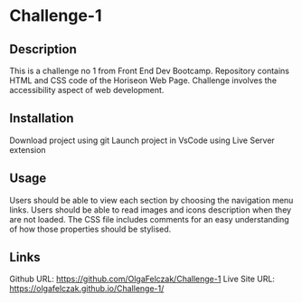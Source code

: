 # Challenge-1

## Description

This is a challenge no 1 from Front End Dev Bootcamp. Repository contains HTML and CSS code of the Horiseon Web Page. Challenge involves the accessibility aspect of web development.

## Installation

Download project using git
Launch project in VsCode using Live Server extension

## Usage

Users should be able to view each section by choosing the navigation menu links.
Users should be able to read images and icons description when they are not loaded.
The CSS file includes comments for an easy understanding of how those properties should be stylised.

## Links

Github URL: https://github.com/OlgaFelczak/Challenge-1
Live Site URL: https://olgafelczak.github.io/Challenge-1/
